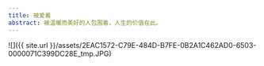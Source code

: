 ```yaml
---
title: 被爱着
abstract: 被温暖而美好的人包围着，人生的价值在此。
---
```


![]({{ site.url }}/assets/2EAC1572-C79E-484D-B7FE-0B2A1C462AD0-6503-0000071C399DC28E_tmp.JPG)

